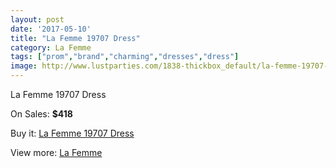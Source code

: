 ```yaml
---
layout: post
date: '2017-05-10'
title: "La Femme 19707 Dress"
category: La Femme
tags: ["prom","brand","charming","dresses","dress"]
image: http://www.lustparties.com/1838-thickbox_default/la-femme-19707-dress.jpg
---
```

La Femme 19707 Dress

On Sales: **$418**
<a href="https://www.lustparties.com/en/la-femme/589-la-femme-19707-dress.html"><amp-img layout="responsive" width="600" height="600" src="//www.lustparties.com/1838-thickbox_default/la-femme-19707-dress.jpg" alt="La Femme 19707 Dress 0" /></a>
<a href="https://www.lustparties.com/en/la-femme/589-la-femme-19707-dress.html"><amp-img layout="responsive" width="600" height="600" src="//www.lustparties.com/1840-thickbox_default/la-femme-19707-dress.jpg" alt="La Femme 19707 Dress 1" /></a>
<a href="https://www.lustparties.com/en/la-femme/589-la-femme-19707-dress.html"><amp-img layout="responsive" width="600" height="600" src="//www.lustparties.com/1839-thickbox_default/la-femme-19707-dress.jpg" alt="La Femme 19707 Dress 2" /></a>

Buy it: [La Femme 19707 Dress](https://www.lustparties.com/en/la-femme/589-la-femme-19707-dress.html "La Femme 19707 Dress")

View more: [La Femme](https://www.lustparties.com/en/4-la-femme "La Femme")